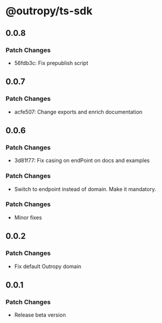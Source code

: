 # @outropy/ts-sdk

## 0.0.8

### Patch Changes

- 56fdb3c: Fix prepublish script

## 0.0.7

### Patch Changes

- acfe507: Change exports and enrich documentation

## 0.0.6

### Patch Changes

- 3d81f77: Fix casing on endPoint on docs and examples

### Patch Changes

- Switch to endpoint instead of domain. Make it mandatory.

### Patch Changes

- Minor fixes

## 0.0.2

### Patch Changes

- Fix default Outropy domain

## 0.0.1

### Patch Changes

- Release beta version
